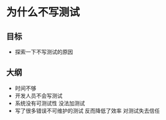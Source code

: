 # 为什么不写测试


## 目标
- 探索一下不写测试的原因


## 大纲
- 时间不够  
- 开发人员不会写测试
- 系统没有可测试性  没法加测试
- 写了很多错误不可维护的测试 反而降低了效率 对测试失去信任